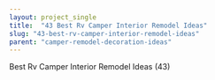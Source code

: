 ```yaml
---
layout: project_single
title:  "43 Best Rv Camper Interior Remodel Ideas"
slug: "43-best-rv-camper-interior-remodel-ideas"
parent: "camper-remodel-decoration-ideas"
---
```

Best Rv Camper Interior Remodel Ideas (43)